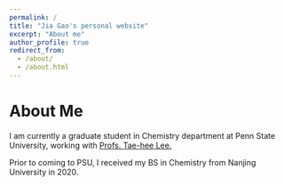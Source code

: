 ```yaml
---
permalink: /
title: "Jia Gao's personal website"
excerpt: "About me"
author_profile: true
redirect_from: 
  - /about/
  - /about.html
---
```




About Me
======
I am currently a graduate student in Chemistry department at Penn State University, working with <a href="https://science.psu.edu/chem/people/txl18">Profs. Tae-hee Lee. </a>

Prior to coming to PSU, I received my BS in Chemistry from Nanjing University in 2020.

